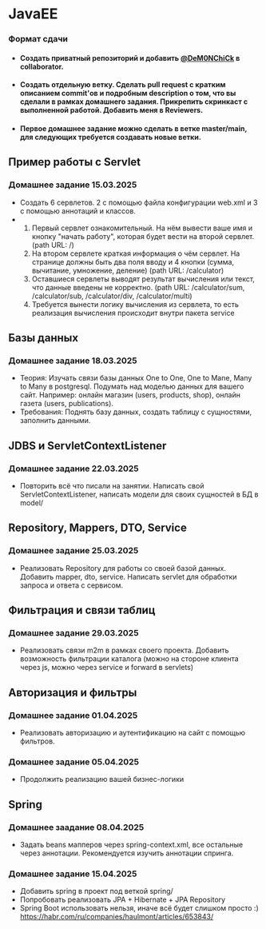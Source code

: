 # JavaEE
### Формат сдачи 
- #### Cоздать приватный репозиторий и добавить [@DeM0NChiCk](https://github.com/DeM0NChiCk) в collaborator.
- #### Создать отдельную ветку. Сделать pull request с кратким описанием commit'ов и подробным description о том, что вы сделали в рамках домашнего задания. Прикрепить скринкаст с выполненной работой. Добавить меня в Reviewers.
- #### Первое домашнее задание можно сделать в ветке master/main, для следующих требуется создавать новые ветки.

## Пример работы с Servlet
### Домашнее задание 15.03.2025
-  Создать 6 сервлетов. 2 с помощью файла конфигурации web.xml и 3 с помощью аннотаций и классов. 
-   1. Первый сервлет ознакомительный. На нём вывести ваше имя и кнопку "начать работу", которая будет вести на второй сервлет. (path URL: /)
    2. На втором сервлете краткая информация о чём сервлет. На странице должны быть два поля вводу и 4 кнопки (сумма, вычитание, умножение, деление) (path URL: /calculator)
    3. Оставшиеся сервлеты выводят результат вычисления или текст, что данные введены не корректно. (path URL: /calculator/sum, /calculator/sub, /calculator/div, /calculator/multi)
    4. Требуется вынести логику вычисления из сервлета, то есть реализация вычисления происходит внутри пакета service

## Базы данных

### Домашнее задание 18.03.2025
- Теория: Изучать связи базы данных One to One, One to Mane, Many to Many в postgresql. Подумать над моделью данных для вашего сайт. Например: онлайн магазин (users, products, shop), онлайн газета (users, publications).
- Требования: Поднять базу данных, создать таблицу с сущностями, заполнить данными.

## JDBS и ServletContextListener

### Домашнее задание 22.03.2025
- Повторить всё что писали на занятии. Написать свой ServletContextListener, написать модели для своих сущностей в БД в model/

## Repository, Mappers, DTO, Service

### Домашнее задание 25.03.2025
- Реализовать Repository для работы со своей базой данных. Добавить mapper, dto, service. Написать servlet для обработки запроса и ответа с сервисом. 

## Фильтрация и связи таблиц

### Домашнее задание 29.03.2025
- Реализовать связи m2m в рамках своего проекта. Добавить возможность фильтрации каталога (можно на стороне клиента через js, можно через service и forward в servlets)

## Авторизация и фильтры

### Домашнее задание 01.04.2025
- Реализовать авторизацию и аутентификацию на сайт с помощью фильтров.

### Домашнее задание 05.04.2025
- Продолжить реализацию вашей бизнес-логики

## Spring

### Домашнее заадание 08.04.2025
- Задать beans мапперов через spring-context.xml, все остальные через аннотации. Рекомендуется изучить аннотации спринга.

### Домашнее задание 15.04.2025
- Добавить spring в проект под веткой spring/
- Попробовать реализовать JPA + Hibernate + JPA Repository
- Spring Boot использовать нельзя, иначе всё будет слишком просто :)
https://habr.com/ru/companies/haulmont/articles/653843/